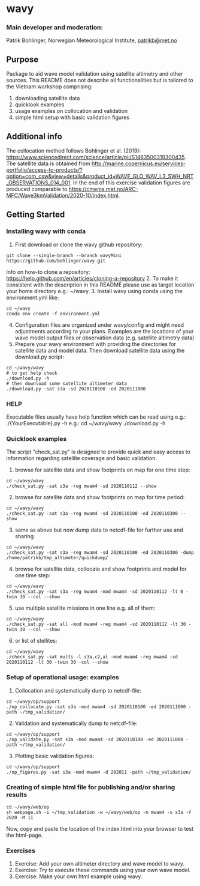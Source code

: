 # wavy

### Main developer and moderation:
Patrik Bohlinger, Norwegian Meteorological Institute, patrikb@met.no

## Purpose
Package to aid wave model validation using satellite altimetry and other sources. This README does not describe all functionalities but is tailored to the Vietnam workshop comprising:
1. downloading satellite data
2. quicklook examples
3. usage examples on collocation and validation
4. simple html setup with basic validation figures

## Additional info
The collocation method follows Bohlinger et al. (2019): https://www.sciencedirect.com/science/article/pii/S1463500319300435. The satellite data is obtained from http://marine.copernicus.eu/services-portfolio/access-to-products/?option=com_csw&view=details&product_id=WAVE_GLO_WAV_L3_SWH_NRT_OBSERVATIONS_014_001. In the end of this exercise validation figures are produced comparable to https://cmems.met.no/ARC-MFC/Wave3kmValidation/2020-10/index.html.

## Getting Started
### Installing wavy with conda
1. First download or clone the wavy github repository: 
```
git clone --single-branch --branch wavyMini https://github.com/bohlinger/wavy.git
```
Info on how-to clone a repository:
https://help.github.com/en/articles/cloning-a-repository
2. To make it consistent with the description in this README please use as target location your home directory e.g.: ~/wavy.
3. Install wavy using conda using the environment.yml like:
```
cd ~/wavy
conda env create -f environment.yml
```
4. Configuration files are organized under wavy/config and might need adjustments according to your plans. Examples are the locations of your wave model output files or observation data (e.g. satellite altimetry data)
5. Prepare your wavy environment with providing the directories for satellite data and model data. Then download satellite data using the download.py script:
```
cd ~/wavy/wavy
# to get help check
./download.py -h
# then download some satellite altimeter data
./download.py -sat s3a -sd 2020110100 -ed 2020111000
```

### HELP
Executable files usually have help function which can be read using e.g.:
./{YourExecutable}.py -h
e.g.:
cd ~/wavy/wavy
./download.py -h

### Quicklook examples
The script "check_sat.py" is designed to provide quick and easy access to information regarding satellite coverage and basic validation. 
1. browse for satellite data and show footprints on map for one time step:
```
cd ~/wavy/wavy
./check_sat.py -sat s3a -reg mwam4 -sd 2020110112 --show
```
2. browse for satellite data and show footprints on map for time period:
```
cd ~/wavy/wavy
./check_sat.py -sat s3a -reg mwam4 -sd 2020110100 -ed 2020110300 --show
```
3. same as above but now dump data to netcdf-file for further use and sharing
```
cd ~/wavy/wavy
./check_sat.py -sat s3a -reg mwam4 -sd 2020110100 -ed 2020110300 -dump /home/patrikb/tmp_altimeter/quickdump/
```
4. browse for satellite data, collocate and show footprints and model for one time step:
```
cd ~/wavy/wavy
./check_sat.py -sat s3a -reg mwam4 -mod mwam4 -sd 2020110112 -lt 0 -twin 30 --col --show
```
5. use multiple satellite missions in one line e.g. all of them:
```
cd ~/wavy/wavy
./check_sat.py -sat all -mod mwam4 -reg mwam4 -sd 2020110112 -lt 30 -twin 30 --col --show
```
6. or list of stellites:
```
cd ~/wavy/wavy
./check_sat.py -sat multi -l s3a,c2,al -mod mwam4 -reg mwam4 -sd 2020110112 -lt 30 -twin 30 -col --show
```

### Setup of operational usage: examples
1. Collocation and systematically dump to netcdf-file:
```
cd ~/wavy/op/support
./op_collocate.py -sat s3a -mod mwam4 -sd 2020110100 -ed 2020111000 -path ~/tmp_validation/
```
2. Validation and systematically dump to netcdf-file:
```
cd ~/wavy/op/support
./op_validate.py -sat s3a -mod mwam4 -sd 2020110100 -ed 2020111000 -path ~/tmp_validation/
```
3. Plotting basic validation figures:
```
cd ~/wavy/op/support
./op_figures.py -sat s3a -mod mwam4 -d 202011 -path ~/tmp_validation/
```
### Creating of simple html file for publishing and/or sharing results
```
cd ~/wavy/web/op
sh webpage.sh -i ~/tmp_validation -w ~/wavy/web/op -m mwam4 -s s3a -Y 2020 -M 11
```
Now, copy and paste the location of the index.html into your browser to test the html-page.

### Exercises
1. Exercise:
Add your own altimeter directory and wave model to wavy.
2. Exercise:
Try to execute these commands using your own wave model.
3. Exercise:
Make your own html example using wavy.
